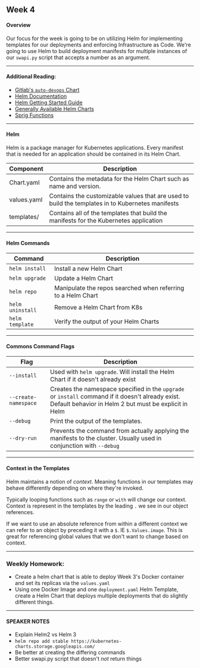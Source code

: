## Week 4
#### Overview
Our focus for the week is going to be on utilizing Helm for implementing templates for our deployments and enforcing Infrastructure as Code. We're going to use Helm to build deployment manifests for multiple instances of our `swapi.py` script that accepts a number as an argument.

---

#### Additional Reading:
- [Gitlab's `auto-devops` Chart](https://gitlab.com/gitlab-org/cluster-integration/auto-deploy-image/-/tree/master/assets/auto-deploy-app)
- [Helm Documentation](https://helm.sh/docs)
- [Helm Getting Started Guide](https://helm.sh/docs/chart_template_guide/getting_started/)
- [Generally Available Helm Charts](https://github.com/helm/charts/tree/master/stable)
- [Sprig Functions](http://masterminds.github.io/sprig/)

---

#### Helm

Helm is a package manager for Kubernetes applications. Every manifest that is needed for an application should be contained in its Helm Chart.

Component | Description
--- | ---
Chart.yaml | Contains the metadata for the Helm Chart such as name and version.
values.yaml | Contains the customizable values that are used to build the templates in to Kubernetes manifests
templates/ | Contains all of the templates that build the manifests for the Kubernetes application

---

#### Helm Commands

Command | Description
--- | ---
`helm install` | Install a new Helm Chart
`helm upgrade` | Update a Helm Chart
`helm repo` | Manipulate the repos searched when referring to a Helm Chart
`helm uninstall` | Remove a Helm Chart from K8s
`helm template` | Verify the output of your Helm Charts

---

#### Commons Command Flags

Flag | Description
--- | ---
`--install` | Used with `helm upgrade`. Will install the Helm Chart if it doesn't already exist
`--create-namespace` | Creates the namespace specified in the `upgrade` or `install` command if it doesn't already exist. Default behavior in Helm 2 but must be explicit in Helm
`--debug` | Print the output of the templates.
`--dry-run` | Prevents the command from actually applying the manifests to the cluster. Usually used in conjunction with `--debug`

---

#### Context in the Templates

Helm maintains a notion of _context_. Meaning functions in our templates may behave differently depending on where they're invoked.

Typically looping functions such as `range` or `with` will change our context. Context is represent in the templates by the leading `.` we see in our object references.

If we want to use an absolute reference from within a different context we can refer to an object by preceding it with a `$`. IE `$.Values.image`. This is great for referencing global values that we don't want to change based on context.

---

### Weekly Homework:
- Create a helm chart that is able to deploy Week 3's Docker container and set its replicas via the `values.yaml`
- Using one Docker Image and one `deployment.yaml` Helm Template, create a Helm Chart that deploys multiple deployments that do slightly different things.

---

#### SPEAKER NOTES
- Explain Helm2 vs Helm 3
- `helm repo add stable https://kubernetes-charts.storage.googleapis.com/`
- Be better at creating the differing commands
- Better swapi.py script that doesn't _not_ return things
